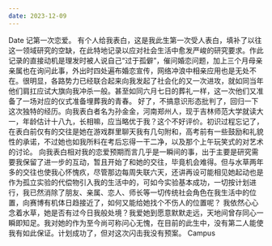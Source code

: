 ```yaml
---
date: 2023-12-09
---
```


Date
记第一次恋爱。
有个人给我表白，这是我此生第一次受人表白，填补了以往这一领域研究的空缺，在此特地记录以应对社会生活中愈发严峻的研究要求。作此记录的直接动机是理发时被人说自己“过于孤僻”，催问婚恋问题，加上三个月母亲亲属也在询问此事，外出时四处遍布婚恋宣传，网络冲浪中相亲应用也是无处不在。很明显，各路势力已经联合起来向我发起了社会化的又一次进攻，就如同当年他们肩扛应试大旗向我冲杀一般。甚至如同六月七日的葬礼一样，这一次他们又准备了一场对应的仪式准备埋葬我的青春。
好了，不搞意识形态批判了，回归一下这次独特的经历。向我表白者名为孙金金，河南郑州人，现于吉林师范大学就读大一，年龄估计十八九，长相嘛，应当略优于我？这个不好评价。初识过程忘记了，在表白前仅有的交往是她在游戏群里聊天我有几句附和，高考前有一些鼓励和礼貌性的承诺，不过她也如我所料在考后忘得一干二净，以及那个上午玩笑式的对艺术的讨论。
向我表白相对我的恋爱预期而言几乎是一瞬间的事，出于主要是研究需要我保留了进一步的互动，暂且开始了和她的交往，毕竟机会难得。但与水草两年多的交往也使我心怀愧疚，尽管那边每周失联六天，还讲再设可能相见她起动也是作为孤立实验的代偿物引入我的生活中的，可如今实验基本成功，一切按计划进行，我已然消除了朋友、亲属、恋人、师长等一切传统社会角色在我生活中的位置，向赛博有机体日趋接近了，如何又能给她找个不伤人的位置呢？
我依然心心念着水草，她是否有过今日我般处境？我爱她到愿意默默走远，天地间曾存同心一瞬即知足。我对她的作为至今尚可称问心无愧，在目前的此生中，没有第二人能使我有如此保证。计划成功了，但对这次闪击我没有预案。
Campus

